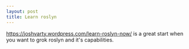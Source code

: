 ```yaml
---
layout: post
title: Learn roslyn
---
```


https://joshvarty.wordpress.com/learn-roslyn-now/ is a great start when you want to grok roslyn and it's capabilities.
